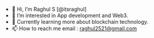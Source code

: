 - 👋 Hi, I’m Raghul S [@itsraghul]
- 👀 I’m interested in App development and Web3.
- 🌱 Currently learning more about blockchain technology.
- 📫 How to reach me email : raghul2521@gmail.com

